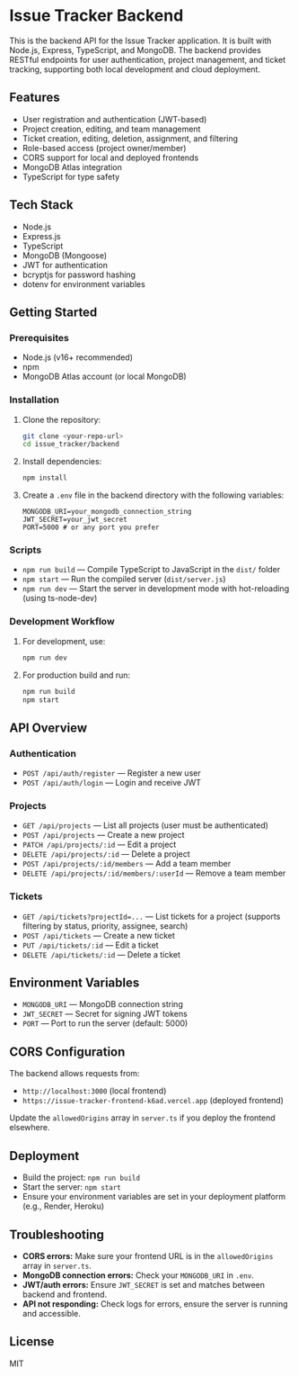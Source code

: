 # Issue Tracker Backend

This is the backend API for the Issue Tracker application. It is built with Node.js, Express, TypeScript, and MongoDB. The backend provides RESTful endpoints for user authentication, project management, and ticket tracking, supporting both local development and cloud deployment.

## Features
- User registration and authentication (JWT-based)
- Project creation, editing, and team management
- Ticket creation, editing, deletion, assignment, and filtering
- Role-based access (project owner/member)
- CORS support for local and deployed frontends
- MongoDB Atlas integration
- TypeScript for type safety

## Tech Stack
- Node.js
- Express.js
- TypeScript
- MongoDB (Mongoose)
- JWT for authentication
- bcryptjs for password hashing
- dotenv for environment variables

## Getting Started

### Prerequisites
- Node.js (v16+ recommended)
- npm
- MongoDB Atlas account (or local MongoDB)

### Installation
1. Clone the repository:
   ```bash
   git clone <your-repo-url>
   cd issue_tracker/backend
   ```
2. Install dependencies:
   ```bash
   npm install
   ```
3. Create a `.env` file in the backend directory with the following variables:
   ```env
   MONGODB_URI=your_mongodb_connection_string
   JWT_SECRET=your_jwt_secret
   PORT=5000 # or any port you prefer
   ```

### Scripts
- `npm run build` — Compile TypeScript to JavaScript in the `dist/` folder
- `npm start` — Run the compiled server (`dist/server.js`)
- `npm run dev` — Start the server in development mode with hot-reloading (using ts-node-dev)

### Development Workflow
1. For development, use:
   ```bash
   npm run dev
   ```
2. For production build and run:
   ```bash
   npm run build
   npm start
   ```

## API Overview

### Authentication
- `POST /api/auth/register` — Register a new user
- `POST /api/auth/login` — Login and receive JWT

### Projects
- `GET /api/projects` — List all projects (user must be authenticated)
- `POST /api/projects` — Create a new project
- `PATCH /api/projects/:id` — Edit a project
- `DELETE /api/projects/:id` — Delete a project
- `POST /api/projects/:id/members` — Add a team member
- `DELETE /api/projects/:id/members/:userId` — Remove a team member

### Tickets
- `GET /api/tickets?projectId=...` — List tickets for a project (supports filtering by status, priority, assignee, search)
- `POST /api/tickets` — Create a new ticket
- `PUT /api/tickets/:id` — Edit a ticket
- `DELETE /api/tickets/:id` — Delete a ticket

## Environment Variables
- `MONGODB_URI` — MongoDB connection string
- `JWT_SECRET` — Secret for signing JWT tokens
- `PORT` — Port to run the server (default: 5000)

## CORS Configuration
The backend allows requests from:
- `http://localhost:3000` (local frontend)
- `https://issue-tracker-frontend-k6ad.vercel.app` (deployed frontend)

Update the `allowedOrigins` array in `server.ts` if you deploy the frontend elsewhere.

## Deployment
- Build the project: `npm run build`
- Start the server: `npm start`
- Ensure your environment variables are set in your deployment platform (e.g., Render, Heroku)

## Troubleshooting
- **CORS errors:** Make sure your frontend URL is in the `allowedOrigins` array in `server.ts`.
- **MongoDB connection errors:** Check your `MONGODB_URI` in `.env`.
- **JWT/auth errors:** Ensure `JWT_SECRET` is set and matches between backend and frontend.
- **API not responding:** Check logs for errors, ensure the server is running and accessible.

## License
MIT 